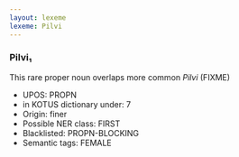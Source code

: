 ```yaml
---
layout: lexeme
lexeme: Pilvi
---
```


###  Pilvi₁

This rare proper noun overlaps more common *Pilvi* (FIXME)
* UPOS:  PROPN
* in KOTUS dictionary under:  7
* Origin:  finer
* Possible NER class:  FIRST
* Blacklisted:  PROPN-BLOCKING
* Semantic tags:  FEMALE


